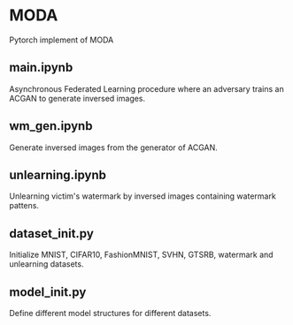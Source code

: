 # MODA
 Pytorch implement of MODA
## main.ipynb
Asynchronous Federated Learning procedure where an adversary trains an ACGAN to generate inversed images.
## wm_gen.ipynb
Generate inversed images from the generator of ACGAN.
## unlearning.ipynb
Unlearning victim's watermark by inversed images containing watermark pattens.
## dataset_init.py
Initialize MNIST, CIFAR10, FashionMNIST, SVHN, GTSRB, watermark and unlearning datasets.
## model_init.py
Define different model structures for different datasets.
